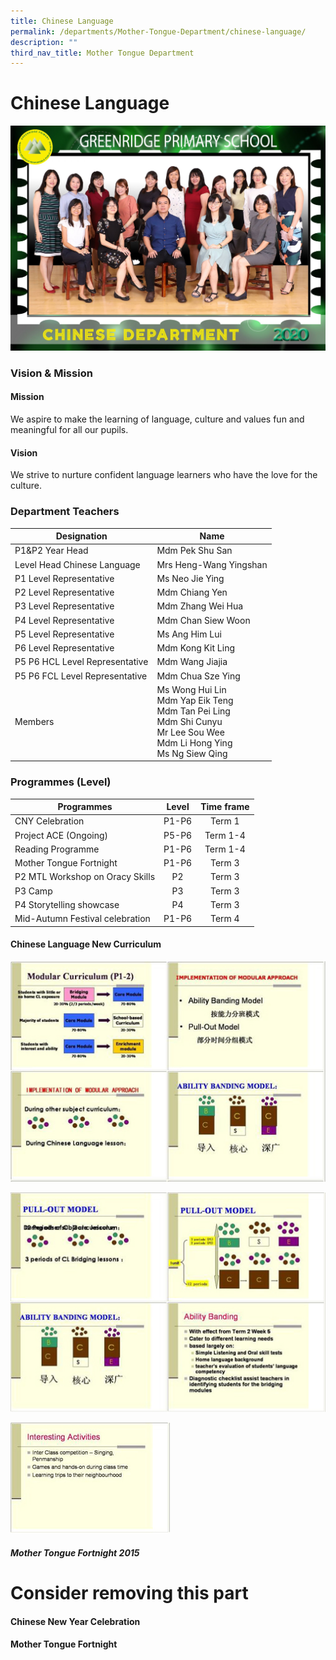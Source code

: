 ```yaml
---
title: Chinese Language
permalink: /departments/Mother-Tongue-Department/chinese-language/
description: ""
third_nav_title: Mother Tongue Department
---
```

# Chinese Language

![](/images/Departments/Mother%20Tongue%20Department/Chinese/CHINESE_P1.jpg)

### Vision & Mission

#### Mission

We aspire to make the learning of language, culture and values fun and meaningful for all our pupils.  
 
#### Vision

We strive to nurture confident language learners who have the love for the culture.

### Department Teachers

|           Designation          |                                                                   Name                                                                  |
|------------------------------|---------------------------------------------------------------------------------------------------------------------------------------|
| P1&P2 Year Head                | Mdm Pek Shu San                                                                                                                         |
|   Level Head Chinese Language  | Mrs Heng-Wang Yingshan                                                                                                                  |
| P1 Level Representative        | Ms Neo Jie Ying                                                                                                                         |
| P2 Level Representative        | Mdm Chiang Yen                                                                                                                          |
| P3 Level Representative        | Mdm Zhang Wei Hua                                                                                                                       |
| P4 Level Representative        | Mdm Chan Siew Woon                                                                                                                      |
| P5 Level Representative        | Ms Ang Him Lui                                                                                                                          |
| P6 Level Representative        | Mdm Kong Kit Ling                                                                                                                       |
| P5 P6 HCL Level Representative | Mdm Wang Jiajia                                                                                                                         |
| P5 P6 FCL Level Representative | Mdm Chua Sze Ying                                                                                                                       |
| Members                        | Ms Wong Hui Lin<br>Mdm Yap Eik Teng<br>Mdm Tan Pei Ling<br>Mdm Shi Cunyu<br>Mr Lee Sou Wee <br>Mdm Li Hong Ying <br>Ms Ng Siew Qing |

### Programmes (Level)

|            Programmes           |  Level | Time frame |
|-------------------------------|:------:|:----------:|
| CNY Celebration                 |  P1-P6 |   Term 1   |
| Project ACE (Ongoing)           |  P5-P6 |  Term 1-4  |
| Reading Programme               | P1-P6  |  Term 1-4  |
| Mother Tongue Fortnight         | P1-P6  |   Term 3   |
| P2 MTL Workshop on Oracy Skills |   P2   |   Term 3   |
| P3 Camp                         |   P3   |   Term 3   |
| P4 Storytelling showcase        |   P4   |   Term 3   |
| Mid-Autumn Festival celebration | P1-P6  |   Term 4   |

#### Chinese Language New Curriculum

![](/images/Departments/Mother%20Tongue%20Department/Chinese/Chinese%20Language%20New%20Curriculum_1.jpeg)

![](/images/Departments/Mother%20Tongue%20Department/Chinese/Chinese%20Language%20New%20Curriculum_2.jpeg)

![](/images/Departments/Mother%20Tongue%20Department/Chinese/Chinese%20Language%20New%20Curriculum_3.jpeg)

##### Mother Tongue Fortnight 2015

# Consider removing this part

#### Chinese New Year Celebration



#### Mother Tongue Fortnight